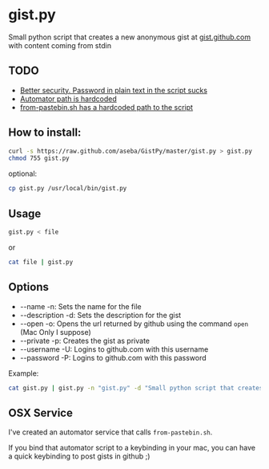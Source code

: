 # gist.py

Small python script that creates a new anonymous gist at [gist.github.com](https://gist.github.com/) with content coming from
stdin

## TODO

- [Better security. Password in plain text in the script sucks](https://github.com/aseba/GistPy/issues/1)
- [Automator path is hardcoded](https://github.com/aseba/GistPy/issues/2)
- [from-pastebin.sh has a hardcoded path to the script](https://github.com/aseba/GistPy/issues/3)

## How to install:

```bash
curl -s https://raw.github.com/aseba/GistPy/master/gist.py > gist.py
chmod 755 gist.py
```
optional:
```bash
cp gist.py /usr/local/bin/gist.py
```

## Usage
```bash
gist.py < file
```

or

```bash
cat file | gist.py
```

## Options
* --name -n: Sets the name for the file
* --description -d: Sets the description for the gist
* --open -o: Opens the url returned by github using the command `open` (Mac Only I suppose)
* --private -p: Creates the gist as private
* --username -U: Logins to github.com with this username
* --password -P: Logins to github.com with this password

Example:
```bash
cat gist.py | gist.py -n "gist.py" -d "Small python script that creates a new anonymous gist with content coming from stdin" -o -p -U aseba -P shhthisisasecret
```

## OSX Service

I've created an automator service that calls `from-pastebin.sh`. 

If you bind that automator script to a keybinding in your mac, you can have a quick keybinding to post gists in github ;)

